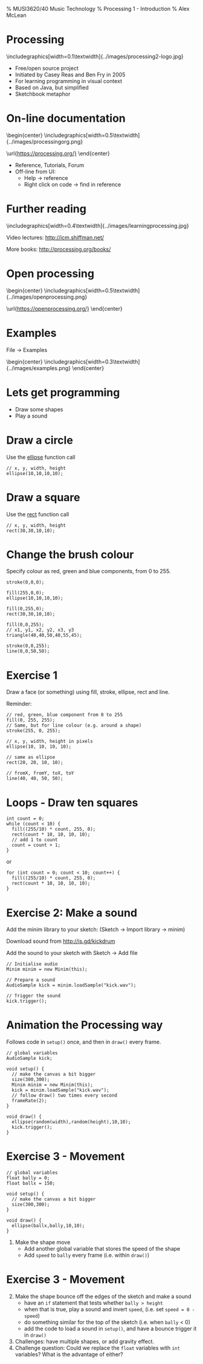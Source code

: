 % MUSI3620/40 Music Technology
% Processing 1 - Introduction
% Alex McLean

# Processing

\includegraphics[width=0.1\textwidth]{../images/processing2-logo.jpg}

* Free/open source project
* Initiated by Casey Reas and Ben Fry in 2005
* For learning programming in visual context
* Based on Java, but simplified
* Sketchbook metaphor

# On-line documentation

\begin{center}
\includegraphics[width=0.5\textwidth]{../images/processingorg.png}

\url{https://processing.org/}
\end{center}

* Reference, Tutorials, Forum
* Off-line from UI:
    * Help -> reference
    * Right click on code -> find in reference

# Further reading

\includegraphics[width=0.4\textwidth]{../images/learningprocessing.jpg}

Video lectures:
<http://icm.shiffman.net/>

More books:
<http://processing.org/books/>

# Open processing

\begin{center}
\includegraphics[width=0.5\textwidth]{../images/openprocessing.png}

\url{https://openprocessing.org/}
\end{center}

# Examples

File -> Examples

\begin{center}
\includegraphics[width=0.3\textwidth]{../images/examples.png}
\end{center}

# Lets get programming

* Draw some shapes
* Play a sound

# Draw a circle

Use the [ellipse](http://processing.org/reference/ellipse_.html) function call

~~~~ {#mycode .java}
// x, y, width, height
ellipse(10,10,10,10);
~~~~

# Draw a square

Use the [rect](http://processing.org/reference/rect_.html) function call

~~~~ {#mycode .java}
// x, y, width, height
rect(30,30,10,10);
~~~~

# Change the brush colour

Specify colour as red, green and blue components, from 0 to 255.

~~~~ {#mycode .java}
stroke(0,0,0);

fill(255,0,0);
ellipse(10,10,10,10);

fill(0,255,0);
rect(30,30,10,10);

fill(0,0,255);
// x1, y1, x2, y2, x3, y3
triangle(40,40,50,40,55,45);

stroke(0,0,255);
line(0,0,50,50);
~~~~

# Exercise 1

Draw a face (or something) using fill, stroke, ellipse, rect and line.

Reminder:

~~~~ {#mycode .java}
// red, green, blue component from 0 to 255
fill(0, 255, 255);
// Same, but for line colour (e.g. around a shape)
stroke(255, 0, 255);

// x, y, width, height in pixels
ellipse(10, 10, 10, 10);

// same as ellipse
rect(20, 20, 10, 10);

// fromX, fromY, toX, toY
line(40, 40, 50, 50);
~~~~

# Loops - Draw ten squares

~~~~ {#mycode .java}
int count = 0;
while (count < 10) {
  fill((255/10) * count, 255, 0);
  rect(count * 10, 10, 10, 10);
  // add 1 to count
  count = count + 1;
} 
~~~~

or

~~~~ {#mycode .java}
for (int count = 0; count < 10; count++) {
  fill((255/10) * count, 255, 0);
  rect(count * 10, 10, 10, 10);
} 
~~~~

# Exercise 2: Make a sound

Add the minim library to your sketch:
  (Sketch -> Import library -> minim)

Download sound from <http://is.gd/kickdrum>

Add the sound to your sketch with Sketch -> Add file

~~~~ {#mycode .java}
// Initialise audio
Minim minim = new Minim(this);

// Prepare a sound
AudioSample kick = minim.loadSample("kick.wav");

// Trigger the sound
kick.trigger();
~~~~

# Animation the Processing way

Follows code in `setup()` once, and then in `draw()` every frame.

~~~~ {#mycode .java}
// global variables
AudioSample kick;

void setup() {
  // make the canvas a bit bigger
  size(300,300);
  Minim minim = new Minim(this);
  kick = minim.loadSample("kick.wav");
  // follow draw() two times every second
  frameRate(2);
}

void draw() {
  ellipse(random(width),random(height),10,10);
  kick.trigger();
}
~~~~

# Exercise 3 - Movement

~~~~ {#mycode .java}
// global variables
float bally = 0;
float ballx = 150;

void setup() {
  // make the canvas a bit bigger
  size(300,300);
}

void draw() {
  ellipse(ballx,bally,10,10);
}
~~~~

1. Make the shape move
    * Add another global variable that stores the speed of the shape
    * Add `speed` to `bally` every frame (i.e. within `draw()`)

# Exercise 3 - Movement

2. Make the shape bounce off the edges of the sketch and make a sound
    * have an `if` statement that tests whether `bally > height`
    * when that is true, play a sound and invert `speed`, (i.e. set `speed = 0 - speed`)
    * do something similar for the top of the sketch (i.e. when `bally` < 0)
    * add the code to load a sound in `setup()`, and have a bounce trigger it in `draw()`
3. Challenges: have multiple shapes, or add gravity effect.
4. Challenge question: Could we replace the `float` variables with `int` variables? What is the advantage of either?